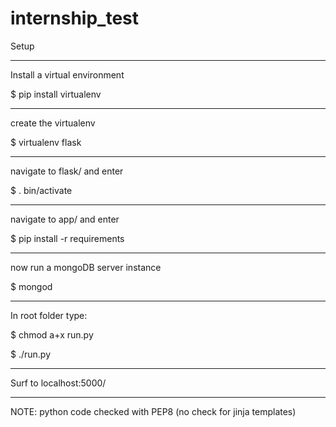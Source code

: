 # internship_test
Setup

-----------------------------------

Install a virtual environment

$ pip install virtualenv

-----------------------------------

create the virtualenv

$ virtualenv flask

-----------------------------------

navigate to flask/ and enter

$ . bin/activate

-----------------------------------

navigate to app/ and enter

$ pip install -r requirements

-----------------------------------

now run a mongoDB server instance

$ mongod

-----------------------------------

In root folder type:

$ chmod a+x run.py

$ ./run.py

-----------------------------------

Surf to localhost:5000/

-----------------------------------

NOTE: python code checked with PEP8 (no check for jinja templates)
